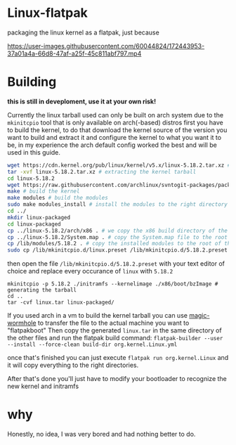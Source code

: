 # Linux-flatpak
packaging the linux kernel as a flatpak, just because

https://user-images.githubusercontent.com/60044824/172443953-37a01a4a-66d8-47af-a25f-45c811abf797.mp4


# Building
__this is still in deveploment, use it at your own risk!__

Currently the linux tarball used can only be built on arch system due to the `mkinitcpio` tool that is only available on arch(-based) distros
first you have to build the kernel, to do that download the kernel source of the version you want to build and extract it and configure the kernel to what you want it to be, in my experience the arch default config worked the best and will be used in this guide.

```bash
wget https://cdn.kernel.org/pub/linux/kernel/v5.x/linux-5.18.2.tar.xz #we grab the kernel source of linux-5.18.2 from kernel.org
tar -xvf linux-5.18.2.tar.xz # extracting the kernel tarball
cd linux-5.18.2
wget https://raw.githubusercontent.com/archlinux/svntogit-packages/packages/linux/trunk/config # downloading the arch config, skip this part if you have a custom kernel config
make # build the kernel
make modules # build the modules
sudo make modules_install # install the modules to the right directory
cd ../
mkdir linux-packaged
cd linux-packaged
cp ../linux-5.18.2/arch/x86 . # we copy the x86 build directory of the kernel source tree, this is the default for x86_64
cp ../linux-5.18.2/System.map . # copy the System.map file to the root of the kernel tarball
cp /lib/modules/5.18.2 . # copy the installed modules to the root of the kernel tarball
sudo cp /lib/mkinitcpio.d/linux.preset /lib/mkinitcpio.d/5.18.2.preset
```
then open the file `/lib/mkinitcpio.d/5.18.2.preset` with your text editor of choice and replace every occurance of `linux` with `5.18.2`
```
mkinitcpio -p 5.18.2 ./initramfs --kernelimage ./x86/boot/bzImage # generating the tarball
cd ..
tar -cvf linux.tar linux-packaged/
```
If you used arch in a vm to build the kernel tarball you can use [magic-wormhole](https://github.com/magic-wormhole/magic-wormhole) to transfer the file to the actual machine you want to "flatpakboot"
Then copy the generated `linux.tar` in the same directory of the other files and run the flatpak build command:
`flatpak-builder --user --install --force-clean build-dir org.kernel.Linux.yml`

once that's finished you can just execute `flatpak run org.kernel.Linux` and it will copy everything to the right directories.

After that's done you'll just have to modify your bootloader to recognize the new kernel and initramfs

# why
Honestly, no idea, I was very bored and had nothing better to do.
